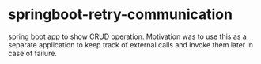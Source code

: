# springboot-retry-communication
spring boot app to show CRUD operation. Motivation was to use this as a separate application to keep track of external calls and invoke them later in case of failure.